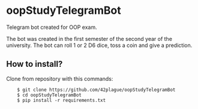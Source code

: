 # oopStudyTelegramBot
Telegram bot created for OOP exam.  

The bot was created in the first semester of the second year of the university. 
The bot can roll 1 or 2 D6 dice, toss a coin and give a prediction.

## How to install?

Clone from repository with this commands:
```
    $ git clone https://github.com/42plague/oopStudyTelegramBot
    $ cd oopStudyTelegramBot
    $ pip install -r requirements.txt
```
